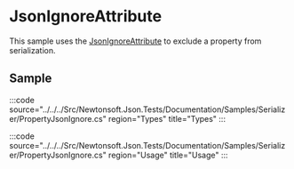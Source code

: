 ﻿# JsonIgnoreAttribute

This sample uses the [JsonIgnoreAttribute](/api/newtonsoft/json/jsonignoreattribute/) to exclude a property from serialization.

## Sample

:::code source="../../../Src/Newtonsoft.Json.Tests/Documentation/Samples/Serializer/PropertyJsonIgnore.cs" region="Types" title="Types" :::

:::code source="../../../Src/Newtonsoft.Json.Tests/Documentation/Samples/Serializer/PropertyJsonIgnore.cs" region="Usage" title="Usage" :::
